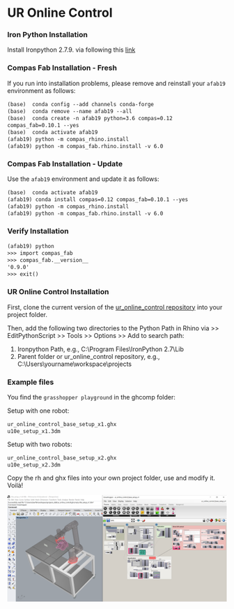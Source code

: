 # UR Online Control

### Iron Python Installation

Install Ironpython 2.7.9. via following this [link](https://github.com/IronLanguages/ironpython2/releases/tag/ipy-2.7.9)

### Compas Fab Installation - Fresh

If you run into installation problems, please remove and reinstall your `afab19` environment as follows:
    
    (base)  conda config --add channels conda-forge
    (base)  conda remove --name afab19 --all
    (base)  conda create -n afab19 python=3.6 compas=0.12 compas_fab=0.10.1 --yes
    (base)  conda activate afab19
    (afab19) python -m compas_rhino.install
    (afab19) python -m compas_fab.rhino.install -v 6.0

### Compas Fab Installation - Update

Use the `afab19` environment and update it as follows:

    (base)  conda activate afab19
    (afab19) conda install compas=0.12 compas_fab=0.10.1 --yes
    (afab19) python -m compas_rhino.install
    (afab19) python -m compas_fab.rhino.install -v 6.0

### Verify Installation

    (afab19) python
    >>> import compas_fab
    >>> compas_fab.__version__
    '0.9.0'
    >>> exit()

### UR Online Control Installation

First, clone the current version of the [ur_online_control repository](https://github.com/augmentedfabricationlab/ur_online_control) 
into your project folder.

Then, add the following two directories to the Python Path in Rhino via >> EditPythonScript >> Tools >> Options >> Add to search path:

1. Ironpython Path, e.g., C:\Program Files\IronPython 2.7\Lib
2. Parent folder or ur_online_control repository, e.g., C:\Users\yourname\workspace\projects

### Example files

You find the `grasshopper playground` in the ghcomp folder:

Setup with one robot:

    ur_online_control_base_setup_x1.ghx
    u10e_setup_x1.3dm

Setup with two robots:

    ur_online_control_base_setup_x2.ghx
    u10e_setup_x2.3dm

Copy the rh and ghx files into your own project folder, use and modify it. Voilà!


![`grasshopper playground`](ghcomp/images/gui_example.PNG)

